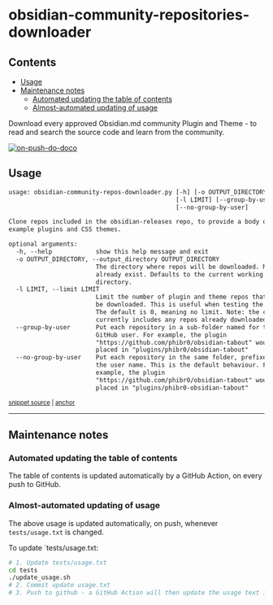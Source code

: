 # obsidian-community-repositories-downloader

<!-- toc -->
## Contents

  * [Usage](#usage)
  * [Maintenance notes](#maintenance-notes)
    * [Automated updating the table of contents](#automated-updating-the-table-of-contents)
    * [Almost-automated updating of usage](#almost-automated-updating-of-usage)<!-- endToc -->

Download every approved Obsidian.md community Plugin and Theme - to read and search the source code and learn from the
community.

[![on-push-do-doco](https://github.com/claremacrae/obsidian-community-repositories-downloader/actions/workflows/updateMarkdown.yml/badge.svg)](https://github.com/claremacrae/obsidian-community-repositories-downloader/actions/workflows/updateMarkdown.yml)

## Usage

<!-- snippet: usage.txt -->
<a id='snippet-usage.txt'></a>
```txt
usage: obsidian-community-repos-downloader.py [-h] [-o OUTPUT_DIRECTORY]
                                              [-l LIMIT] [--group-by-user]
                                              [--no-group-by-user]

Clone repos included in the obsidian-releases repo, to provide a body of
example plugins and CSS themes.

optional arguments:
  -h, --help            show this help message and exit
  -o OUTPUT_DIRECTORY, --output_directory OUTPUT_DIRECTORY
                        The directory where repos will be downloaded. Must
                        already exist. Defaults to the current working
                        directory.
  -l LIMIT, --limit LIMIT
                        Limit the number of plugin and theme repos that will
                        be downloaded. This is useful when testing the script.
                        The default is 0, meaning no limit. Note: the count
                        currently includes any repos already downloaded.
  --group-by-user       Put each repository in a sub-folder named for the
                        GitHub user. For example, the plugin
                        "https://github.com/phibr0/obsidian-tabout" would be
                        placed in "plugins/phibr0/obsidian-tabout"
  --no-group-by-user    Put each repository in the same folder, prefixed by
                        the user name. This is the default behaviour. For
                        example, the plugin
                        "https://github.com/phibr0/obsidian-tabout" would be
                        placed in "plugins/phibr0-obsidian-tabout"
```
<sup><a href='/tests/usage.txt#L1-L27' title='Snippet source file'>snippet source</a> | <a href='#snippet-usage.txt' title='Start of snippet'>anchor</a></sup>
<!-- endSnippet -->

---

## Maintenance notes

### Automated updating the table of contents

The table of contents is updated automatically by a GitHub Action, on every push to GitHub.

### Almost-automated updating of usage 

The above usage is updated automatically, on push, whenever `tests/usage.txt` is changed.

To update `tests/usage.txt:

```bash
# 1. Update tests/usage.txt
cd tests
./update_usage.sh
# 2. Commit update usage.txt
# 3. Push to github - a GitHub Action will then update the usage text in this README
```
